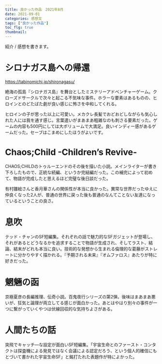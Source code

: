 ```yaml
---
title: 良かった作品　2021年8月
date: 2021-09-01
categories: 感想文
tags: ["良かった作品"]
toc_flg: true
thumbnail: 
---
```


紹介 / 感想を書きます。

# シロナガス島への帰還

https://tabinomichi.jp/shironagasu/

絶海の孤島『シロナガス島』を舞台としたミステリーアドベンチャーゲーム。クローズドサークルで次々と起こる不気味な事件。ホラーな要素はあるものの、ヒロインとのどたばた劇が良い感じに怖さを中和してくれる。

ヒロインの子が思った以上に可愛い。メカクレ長髪でおどおどしながらも気心しれた人には我を通す感じ。言葉遣いがまあまあ粗雑なのも刺さる要素だった。ゲームの内容も500円にしては大ボリュームで大満足。良いインディー感があるゲームだった。セーブはこまめにしたほうがよいです。

# Chaos;Child -Children’s Revive-

CHAOS;CHILDのトゥルーエンドのその後を描いた小説。メインライターが書き下ろしたもので、正統な続編、というか完結編だった。この補完によって初めて、物語が完成したと思えるほど完璧な後日談だった。

有村雛絵さんと香月華さんの関係性が本当に良かった。異常な世界だったゆえに仲良くなった2人が、普通の世界に戻った後も普通のなんてことない友達になっているということの良さ。

# 息吹
テッド・チャンのSF短編集。それぞれの話で魅力的なSFガジェットが登場し、それがあるとどうなるかを追求することで物語が生成され、そしてラスト、結論、結末がどれも本当に良い。技術的な発想から生まれる倫理的な葛藤がストレートに分かりやすく描かれる。『予期される未来』『オムファロス』あたりが特に好きだった。

# 魍魎の函
京極夏彦の長編推理、伝奇小説。百鬼夜行シリーズの第2弾。後味はまあまあ悪いが、狂気と論理が両立してる感じが面白かった。あとはやはり別々の事件が一つに繋がっていくやつは伏線回収的な気持ちよさがある。

# 人間たちの話
突飛でキャッチ―な設定が面白いSF短編集。「宇宙生命とのファースト・コンタクトは探査機による発見ではなく会議による認定だろう、という個人的確信にもとづいて書かれた宇宙生命SF」と銘打たれた表題作が特によかった。


